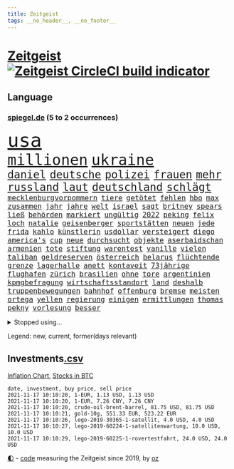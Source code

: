 ```yaml
---
title: Zeitgeist
tags: __no_header__, __no_footer__
---
```


# [Zeitgeist](https://oliz.io/zeitgeist/) [![Zeitgeist CircleCI build indicator](https://circleci.com/gh/ooz/zeitgeist.svg?style=shield)](https://circleci.com/gh/ooz/zeitgeist)

## Language

<h3><a href="https://www.spiegel.de" target="_blank">spiegel.de</a> (5 to 2 occurrences)</h3>
<p style="font-family:monospace">
<span style="font-size:32pt"><a href="news_links.html#usa" class="current">usa</a></span>
<br>
<span style="font-size:25pt"><a href="news_links.html#millionen" class="current">millionen</a></span>
<span style="font-size:25pt"><a href="news_links.html#ukraine" class="current">ukraine</a></span>
<br>
<span style="font-size:18pt"><a href="news_links.html#daniel" class="current">daniel</a></span>
<span style="font-size:18pt"><a href="news_links.html#deutsche" class="current">deutsche</a></span>
<span style="font-size:18pt"><a href="news_links.html#polizei" class="current">polizei</a></span>
<span style="font-size:18pt"><a href="news_links.html#frauen" class="current">frauen</a></span>
<span style="font-size:18pt"><a href="news_links.html#mehr" class="current">mehr</a></span>
<span style="font-size:18pt"><a href="news_links.html#russland" class="current">russland</a></span>
<span style="font-size:18pt"><a href="news_links.html#laut" class="current">laut</a></span>
<span style="font-size:18pt"><a href="news_links.html#deutschland" class="current">deutschland</a></span>
<span style="font-size:18pt"><a href="news_links.html#schlägt" class="current">schlägt</a></span>
<br>
<span style="font-size:12pt"><a href="news_links.html#mecklenburgvorpommern" class="current">mecklenburgvorpommern</a></span>
<span style="font-size:12pt"><a href="news_links.html#tiere" class="current">tiere</a></span>
<span style="font-size:12pt"><a href="news_links.html#getötet" class="current">getötet</a></span>
<span style="font-size:12pt"><a href="news_links.html#fehlen" class="current">fehlen</a></span>
<span style="font-size:12pt"><a href="news_links.html#hbo" class="new">hbo</a></span>
<span style="font-size:12pt"><a href="news_links.html#max" class="current">max</a></span>
<span style="font-size:12pt"><a href="news_links.html#zusammen" class="current">zusammen</a></span>
<span style="font-size:12pt"><a href="news_links.html#jahr" class="current">jahr</a></span>
<span style="font-size:12pt"><a href="news_links.html#jahre" class="current">jahre</a></span>
<span style="font-size:12pt"><a href="news_links.html#welt" class="current">welt</a></span>
<span style="font-size:12pt"><a href="news_links.html#israel" class="current">israel</a></span>
<span style="font-size:12pt"><a href="news_links.html#sagt" class="current">sagt</a></span>
<span style="font-size:12pt"><a href="news_links.html#britney" class="current">britney</a></span>
<span style="font-size:12pt"><a href="news_links.html#spears" class="current">spears</a></span>
<span style="font-size:12pt"><a href="news_links.html#ließ" class="current">ließ</a></span>
<span style="font-size:12pt"><a href="news_links.html#behörden" class="current">behörden</a></span>
<span style="font-size:12pt"><a href="news_links.html#markiert" class="current">markiert</a></span>
<span style="font-size:12pt"><a href="news_links.html#ungültig" class="new">ungültig</a></span>
<span style="font-size:12pt"><a href="news_links.html#2022" class="current">2022</a></span>
<span style="font-size:12pt"><a href="news_links.html#peking" class="current">peking</a></span>
<span style="font-size:12pt"><a href="news_links.html#felix" class="current">felix</a></span>
<span style="font-size:12pt"><a href="news_links.html#loch" class="new">loch</a></span>
<span style="font-size:12pt"><a href="news_links.html#natalie" class="current">natalie</a></span>
<span style="font-size:12pt"><a href="news_links.html#geisenberger" class="new">geisenberger</a></span>
<span style="font-size:12pt"><a href="news_links.html#sportstätten" class="new">sportstätten</a></span>
<span style="font-size:12pt"><a href="news_links.html#neuen" class="current">neuen</a></span>
<span style="font-size:12pt"><a href="news_links.html#jede" class="current">jede</a></span>
<span style="font-size:12pt"><a href="news_links.html#frida" class="new">frida</a></span>
<span style="font-size:12pt"><a href="news_links.html#kahlo" class="new">kahlo</a></span>
<span style="font-size:12pt"><a href="news_links.html#künstlerin" class="current">künstlerin</a></span>
<span style="font-size:12pt"><a href="news_links.html#usdollar" class="current">usdollar</a></span>
<span style="font-size:12pt"><a href="news_links.html#versteigert" class="current">versteigert</a></span>
<span style="font-size:12pt"><a href="news_links.html#diego" class="current">diego</a></span>
<span style="font-size:12pt"><a href="news_links.html#america's" class="new">america's</a></span>
<span style="font-size:12pt"><a href="news_links.html#cup" class="current">cup</a></span>
<span style="font-size:12pt"><a href="news_links.html#neue" class="current">neue</a></span>
<span style="font-size:12pt"><a href="news_links.html#durchsucht" class="current">durchsucht</a></span>
<span style="font-size:12pt"><a href="news_links.html#objekte" class="current">objekte</a></span>
<span style="font-size:12pt"><a href="news_links.html#aserbaidschan" class="new">aserbaidschan</a></span>
<span style="font-size:12pt"><a href="news_links.html#armenien" class="current">armenien</a></span>
<span style="font-size:12pt"><a href="news_links.html#tote" class="current">tote</a></span>
<span style="font-size:12pt"><a href="news_links.html#stiftung" class="current">stiftung</a></span>
<span style="font-size:12pt"><a href="news_links.html#warentest" class="current">warentest</a></span>
<span style="font-size:12pt"><a href="news_links.html#vanille" class="new">vanille</a></span>
<span style="font-size:12pt"><a href="news_links.html#vielen" class="current">vielen</a></span>
<span style="font-size:12pt"><a href="news_links.html#taliban" class="current">taliban</a></span>
<span style="font-size:12pt"><a href="news_links.html#geldreserven" class="new">geldreserven</a></span>
<span style="font-size:12pt"><a href="news_links.html#österreich" class="current">österreich</a></span>
<span style="font-size:12pt"><a href="news_links.html#belarus" class="current">belarus</a></span>
<span style="font-size:12pt"><a href="news_links.html#flüchtende" class="current">flüchtende</a></span>
<span style="font-size:12pt"><a href="news_links.html#grenze" class="current">grenze</a></span>
<span style="font-size:12pt"><a href="news_links.html#lagerhalle" class="new">lagerhalle</a></span>
<span style="font-size:12pt"><a href="news_links.html#anett" class="new">anett</a></span>
<span style="font-size:12pt"><a href="news_links.html#kontaveit" class="new">kontaveit</a></span>
<span style="font-size:12pt"><a href="news_links.html#73jährige" class="new">73jährige</a></span>
<span style="font-size:12pt"><a href="news_links.html#flughafen" class="current">flughafen</a></span>
<span style="font-size:12pt"><a href="news_links.html#zürich" class="current">zürich</a></span>
<span style="font-size:12pt"><a href="news_links.html#brasilien" class="current">brasilien</a></span>
<span style="font-size:12pt"><a href="news_links.html#ohne" class="current">ohne</a></span>
<span style="font-size:12pt"><a href="news_links.html#tore" class="current">tore</a></span>
<span style="font-size:12pt"><a href="news_links.html#argentinien" class="current">argentinien</a></span>
<span style="font-size:12pt"><a href="news_links.html#kpmgbefragung" class="new">kpmgbefragung</a></span>
<span style="font-size:12pt"><a href="news_links.html#wirtschaftsstandort" class="new">wirtschaftsstandort</a></span>
<span style="font-size:12pt"><a href="news_links.html#land" class="current">land</a></span>
<span style="font-size:12pt"><a href="news_links.html#deshalb" class="current">deshalb</a></span>
<span style="font-size:12pt"><a href="news_links.html#truppenbewegungen" class="new">truppenbewegungen</a></span>
<span style="font-size:12pt"><a href="news_links.html#bahnhof" class="current">bahnhof</a></span>
<span style="font-size:12pt"><a href="news_links.html#offenburg" class="new">offenburg</a></span>
<span style="font-size:12pt"><a href="news_links.html#bremse" class="current">bremse</a></span>
<span style="font-size:12pt"><a href="news_links.html#meisten" class="current">meisten</a></span>
<span style="font-size:12pt"><a href="news_links.html#ortega" class="new">ortega</a></span>
<span style="font-size:12pt"><a href="news_links.html#yellen" class="current">yellen</a></span>
<span style="font-size:12pt"><a href="news_links.html#regierung" class="current">regierung</a></span>
<span style="font-size:12pt"><a href="news_links.html#einigen" class="current">einigen</a></span>
<span style="font-size:12pt"><a href="news_links.html#ermittlungen" class="current">ermittlungen</a></span>
<span style="font-size:12pt"><a href="news_links.html#thomas" class="current">thomas</a></span>
<span style="font-size:12pt"><a href="news_links.html#pekny" class="new">pekny</a></span>
<span style="font-size:12pt"><a href="news_links.html#vorlesung" class="new">vorlesung</a></span>
<span style="font-size:12pt"><a href="news_links.html#besser" class="current">besser</a></span>
</p>
<details>
<summary>Stopped using...</summary>
<p class="former" style="font-size:12pt">
bereitet(392) libanon(392) schmeckt(392) suchte(392) fort(391) geschrieben(391) kapitän(391) analyse(390) entscheidungen(390) ideen(390) scheidet(390) franziska(389) geholt(389) gewissen(389) giffey(389) herkunft(389) philippinen(389) unruhen(389) hubschrauber(388) interessiert(388) mario(388) respekt(388) schoss(388) verlief(388) österreichs(388) beantragen(387) dominiert(387) erfolgreiche(387) erneuter(387) erstaunlich(387) frieden(387) gemeinden(387) kalifornien(387) kandidatinnen(387) konzernchef(387) legendären(387) maß(387) österreichischen(387) christoph(386) englische(386) erhoben(386) geduld(386) gefährden(386) gekürt(386) gelernt(386) gerecht(386) islamischer(386) jüngsten(386) leitung(386) lufthansa(386) marcel(386) misshandelt(386) scheiterte(386) sprang(386) spätestens(386) unionsfraktionschef(386) unrecht(386) vertreten(386) wald(386) ehren(385) erscheinen(385) literatur(385) lothar(385) magdeburg(385) maria(385) massiv(385) reiche(385) spielten(385) tode(385) usbehörden(385) usjustizministerium(385) volker(385) west(385) wofür(385) zensur(385) 99(384) anerkennen(384) beweisen(384) france(384) ikone(384) insekten(384) mordfall(384) persönliche(384) reiner(384) richten(384) ringt(384) russell(384) rutschen(384) verwirrung(384) wolle(384) youtube(384) zurückgetreten(384) überzeugt(384) altmaier(383) astrazeneca(383) b(383) depressionen(383) flughäfen(383) harter(383) haseloff(383) hunde(383) kassiert(383) mutige(383) stärken(383) turin(383) umstritten(383) verzweifelt(383) zugunsten(383) asiatischen(382) bill(382) bundesamt(382) coronaschnelltests(382) dreht(382) einstigen(382) einzelne(382) engagement(382) hauses(382) institut(382) konflikte(382) regierungspartei(382) räumen(382) schlimmsten(382) spaniens(382) tieren(382) vermeintliche(382) zunehmende(382) arbeitsbedingungen(381) beeinflussen(381) besseren(381) dahin(381) digitaler(381) erziehung(381) fabrik(381) fernen(381) geklärt(381) grünheide(381) reden(381) schnee(381) südkorea(381) terrormiliz(381) umsetzen(381) verbreiten(381) ärzten(381) doku(380) fauci(380) geschlagen(380) kleiner(380) kleines(380) liege(380) länderchefs(380) mars(380) normalität(380) offensive(380) spanischen(380) stanley(380) verbietet(380) verspielt(380) 125(379) atem(379) besserung(379) einzug(379) menschenrechte(379) radsport(379) times(379) trainieren(379) umstrittener(379) weißen(379) anschläge(378) arbeitgeber(378) automobilgeschichte(378) begeisterten(378) beinahe(378) clinton(378) finanzaufsicht(378) gelsenkirchen(378) härter(378) irren(378) kompliziert(378) prinzessin(378) recherchen(378) toren(378) verschwanden(378) österreicher(378) 11000(377) aufgehoben(377) bilden(377) freund(377) hölle(377) oma(377) richtige(377) schlimmste(377) sächsischen(377) 1945(376) auswertung(376) fahrrad(376) galten(376) hob(376) lebt(376) lernt(376) modell(376) parlamentswahl(376) regt(376) umfragen(376) usschauspielerin(376) 52(375) anja(375) entwickeln(375) freunden(375) geheimnis(375) halbfinale(375) unseren(375) vorzeitige(375) zwischenzeitlich(375) bande(374) erfuhr(374) grundgesetz(374) grünenchef(374) jahrhundert(374) leitet(374) schwachen(374) sexuell(374) steckte(374) virologen(374) aufgegeben(373) aufschwung(373) billie(373) entscheidend(373) erfunden(373) etliche(373) jene(373) klassiker(373) maximilian(373) reporter(373) schlicht(373) verteidigen(373) zuversichtlich(373) überholt(373) aufstellen(372) ausmaß(372) crash(372) dominic(372) einsetzen(372) geprüft(372) mick(372) rechtsaußen(372) robin(372) schwierig(372) christdemokraten(371) deutsches(371) ereignisse(371) porsche(371) spiegeltitelstory(371) verband(371) volle(371) vorjahr(371) enge(370) entsetzt(370) fake(370) fakten(370) form(370) hürden(370) meist(370) quer(370) schnellste(370) barbara(369) dar(369) demokratische(369) frachter(369) milliardenhöhe(369) offizielle(369) auslösen(368) konsum(368) patient(368) verläufen(368) zahlte(368) zurücktreten(368) jürgen(367) mangel(367) ministerium(367) verklagen(367) 17jährige(366) kate(366) pipeline(366) womit(366) arminia(365) aufarbeitung(365) jahrestag(365) nase(365) schumacher(365) säugling(365) außerhalb(364) defensive(364) gesundheitsministerium(364) iphone(364) rechtzeitig(364) gekämpft(363) kevin(363) mülheim(363) sydney(363) großem(362) verhandeln(362) vorbereitung(362) feuert(361) hinten(361) ähnliche(361) jacob(360) spenden(360) bürgerkrieg(359) erzielte(359) fehlern(359) journalist(359) nationalteam(359) nebenbei(359) präsenzunterricht(359) schrecken(359) älter(359) kippt(358) verheerend(358) analysiert(357) lachen(357) landwirtschaft(357) america(356) beweise(356) einschränkung(356) versagen(356) drin(355) insolvenz(355) stört(355) äußerte(355) halbe(354) sprachen(354) tansania(353) ausgeweitet(352) skizziert(350) verfassungsgericht(350) hinweis(348) mischung(348) vermissten(348) dr(347) krisen(347) reportage(347) schmerz(347) usbundesstaaten(347) benötigte(346) flughafens(346) intelligenz(346) kleinkind(345) rodrigo(345) runden(345) identität(344) flüchtete(343) gefecht(343) missachtung(343) beobachtung(342) georg(342) gläubige(341) knacken(341) erhöhung(340) tyson(339) gesundheitliche(338) kontert(338) divers(337) laufbahn(337) verhinderte(337) vorgenommen(337) geflohen(336) sammelte(336) topspiel(336) nächstes(335) trick(334) zeitung(334) betrieben(333) italienischer(332) klarheit(332) bbc(331) nebenwirkungen(331) rückgängig(330) tragischen(330) 56(329) eingeliefert(328) existenz(328) fremden(327) gesetzlichen(327) empfinden(326) herauszufinden(325) sammeln(325) theoretisch(322) würdigung(320) schach(319) schadensersatz(318) verweigerte(318) 32jährigen(317) berührt(317) politischer(317) inhaltlich(316) solches(315) grünenpolitikerin(310) hartz(310) interviews(308) spannung(308) hungern(306) rekorde(306) kolleginnen(305) seniorin(304) souveränität(304) bundestagsabgeordnete(303) katzen(303) motivation(302) nordosten(301) berichtete(296) karolina(295) harmlos(293) louis(292) adler(290) stationiert(288) heimatland(287) dosis(286) aufgebot(282) testpflicht(281) ausbeutung(280) iv(280) jagt(278) cent(277) infos(276) dokumentieren(271) lego(270) wiedervereinigung(270) oberhaupt(268) radsportler(268) sondersitzung(268) erleichtert(265) verheißt(265) bergsteiger(263) gelöscht(263) bewerben(259) expräsidenten(258) hubert(256) rüdiger(256) estland(255) staatsschutz(255) ausstellung(254) v(252) kannte(251) belästigt(250) geiselnahme(250) soldatinnen(250) stärkste(250) großstädten(248) konkreten(248) regierungsbildung(248) indiens(247) italiener(247) direkten(245) medaille(242) günstig(240) bischof(239) recherchiert(239) belgier(237) abbringen(236) bürgerrechtler(236) hilferuf(236) krimi(235) marsmission(235) duterte(230) universitäten(230) ausländischen(229) geimpften(229) orte(228) wildnis(228) paaren(227) tierschützer(227) gebildet(221) redaktion(221) bälle(218) abgeschnitten(214) ermittlungsverfahren(213) topfavorit(213) erteilte(211) paralympics(211) anzutreten(210) ausrichten(210) angespült(209) campus(209) wunde(208) asyl(204) sexuellem(204) forciert(203) mitverantwortlich(203) bergung(202) kanadischen(200) 350(198) kellner(197) zoff(197) geehrt(191) schwimmstar(190) pflegen(187) zufriedener(187) gnabry(186) angeschaut(184) brian(182) baerbocks(181) massachusetts(180) jubel(179) loben(179) japanischen(178) ladesäulen(178) einheiten(177) raúl(177) halbzeit(176) komme(176) motorrad(176) reichtum(175) steuerreform(171) ungerecht(171) raumfahrt(170) vertraut(170) blue(169) erzürnt(169) hofmann(169) origin(169) besonderes(166) manta(164) kriegsende(162) rekonstruktion(162) übten(162) philippinischen(161) verfassungsgerichts(161) zurückzukehren(161) berücksichtigt(159) mögliches(158) fronten(156) litten(156) ängste(155) kluft(154) abrechnung(153) bundesfinanzhof(153) erholen(153) grönland(152) ruinen(152) videoaufnahmen(151) gefälscht(150) energieagentur(149) parlamentswahlen(147) akzeptieren(146) tank(146) revolutionieren(143) jüdisches(142) spitzen(142) testzentren(142) zugriff(142) fox(141) untersuchungsbericht(141) formel1rennen(139) zerstörungen(139) kuntz(138) kopfschmerzen(137) laute(137) notlandung(137) 60jähriger(136) ambitionierte(136) umfang(136) gesichtserkennung(135) zentralbank(135) ausgebremst(134) formiert(134) zweifelhaften(134) ifoumfrage(133) längerer(133) südchinesisches(133) träumt(133) asylanträge(132) kultusminister(132) materialmangel(132) schwäche(132) engländer(131) hit(131) vormittag(131) hunderttausenden(130) künstlerische(130) wundert(130) 77jährige(129) eingemischt(129) rücktrittsgesuch(129) jon(128) mitspielen(128) volk(127) alarmbereitschaft(126) deutschlandkoalition(126) geschlossenheit(126) guido(126) seither(126) 28jähriger(125) jamaika(125) pflegte(125) strobl(125) vorerkrankungen(125) ultrarechte(124) amthor(123) kühnert(123) präsidium(123) schämt(122) streik(122) freute(121) krankheiten(121) mauerbau(121) mary(120) schimpft(120) täglichen(120) wesentlich(120) bahnt(119) demenz(118) düster(118) missbrauchsprozess(118) neugeborene(118) norwegische(118) verheerende(117) vorgänge(117) befassen(116) spitzenpolitiker(116) klimabericht(115) wahlbeteiligung(114) aufgebaut(113) hindukusch(112) ki(112) mo(112) gerichtlich(111) stufen(111) bundeswehreinsatz(110) übertraf(109) aiwanger(108) leroy(107) linkenfraktionschef(107) phuket(107) sané(107) stilkritik(107) stockt(107) verfügen(107) geldwäsche(106) schillerndsten(105) ed(104) sätze(104) verlassenen(104) waldbrand(104) wunderkind(104) gesungen(103) chaotischen(102) slowenien(102) außergewöhnliche(101) medizinischer(101) ortskräfte(101) selbstkritisch(101) tadej(101) radprofis(100) 33jährige(99) bär(99) augsburger(98) coronasommer(98) pogačar(98) präsentierte(98) gewürdigt(97) litt(97) versehen(97) wäldern(97) überflutungen(97) abschiedsbesuch(96) kronzeugen(96) wdr(96) buchen(95) c(95) radprofi(95) überflutet(95) beinen(94) beirut(94) metall(94) schilderte(94) tusk(94) fachen(93) fury(93) lieferengpässen(93) winde(93) wmkampf(93) bergischen(92) leser(92) leserinnen(92) naturschutz(92) perfekten(92) sortiert(92) vertragsverlängerung(92) elternkolumne(91) evakuieren(91) finalen(91) komiker(91) rauch(91) superstars(91) untreue(91) bremerhaven(90) mandat(90) technischen(90) unionsparteien(90) cecilia(89) einsetzt(89) forschungsteam(89) jüngster(89) moscheen(89) stapfen(89) verschafften(89) havannasyndrom(88) kette(88) dankte(87) komfort(87) lästert(87) mysteriösen(87) anstatt(86) fertigte(86) irischer(86) schwerelosigkeit(86) vitra(86) vizepräsidentin(86) wohnwagen(86) garage(85) gibt's(85) handballer(85) handelsverband(85) henry(85) lautete(85) missbrauchsvorwürfe(85) supermarktregale(85) tu(85) zutritt(85) aneinander(84) assimilieren(84) erweisen(84) formel1pressestimmen(84) haar(84) kinderärzte(84) kisten(84) megan(84) supermärkte(84) bemerkenswerter(83) europäerinnen(83) lukrative(83) prägendsten(83) sturzfluten(83) dutertes(82) halfen(82) höchstwert(82) killer(82) notlanden(82) wetzlar(82) wohnmobil(82) 1964(81) nazizeit(81) psychiatrischen(81) truck(81) unterscheiden(81) begreifen(80) coronapause(80) fürdie(80) nächte(80) rückkehrer(80) seltenheit(80) usstars(80) zuliebe(80) falschgeld(79) heiratsantrag(79) immunsystem(79) malariaimpfstoff(79) schuhe(79) akzeptiert(78) bahnkunden(78) schwesterparteien(78) camping(77) ernteausfälle(77) geschwommen(77) israelischem(77) konzertfilm(77) marathon(77) mutterkonzerns(77) rechtsfehler(77) rätselhafte(77) soul(77) umlauf(77) alaska(76) bankenaufseher(76) bye(76) einlegen(76) erfordert(76) haas(76) kandahar(76) marsalek(76) sirenen(76) usstaaten(76) ächzen(76) are(75) beibringen(75) eindeutigen(75) kennzeichnen(75) philippinische(75) populär(75) zwischenfälle(75) coronagipfel(74) erkunden(74) körperliche(74) 700(73) bemerkbar(73) geheimdienstchef(73) silbermedaille(73) sinfonien(73) stellvertreter(73) vorlauf(73) carrie(72) demonstrierten(72) jagger(72) reese(72) simulieren(72) witherspoon(72) aniston(71) billigen(71) gestein(71) eilt(70) fußballverbände(70) gloria(70) gärtnern(70) günstiges(70) hartnäckig(70) impfwilligen(70) kunduz(70) kärnten(70) köpfen(70) libanesischen(70) parkplätze(70) rützel(70) südsudan(70) anlage(69) hansjoachim(69) hochsprung(69) bereitete(68) entschädigt(68) erdrutschen(68) grenzregime(68) heilbronn(68) jährt(68) lebenden(68) löschen(68) verheiratet(68) ökologischen(68) abflug(67) achtjährige(67) obergrenze(67) tödlichste(67) wanderung(67) übertragen(67) angegeben(66) drehte(66) durchbricht(66) einspruch(66) gesa(66) aktiviert(65) bbckorrespondentin(65) erhofft(65) gewagt(65) kran(65) rainsford(65) beträge(64) bobic(64) eintreten(64) entdecker(64) geleakter(64) kelly(64) kult(64) kundschaft(64) labour(64) ligaspiel(64) paket(64) resultat(64) satte(64) store(64) taifun(64) vorwurfs(64) we(64) cdupräsidium(63) düpiert(63) elena(63) gestreikt(63) materialengpässen(63) medaillenspiegel(63) polizeiwache(63) problematische(63) jungtiere(62) juristisches(62) lagebericht(62) leib(62) vorläufigen(62) dolmetscher(61) ergeben(61) katastrophaler(61) kompakte(61) steiles(61) verschleppten(61) grippeviren(60) komplizierte(60) kontaktpersonen(60) machine(60) verbrachte(60) verbrannt(60) wasserversorgung(60) artenvielfalt(59) ehen(59) heiße(59) müttern(59) craig(58) enthauptet(58) klopp(58) liverpools(58) rückruf(58) umgerechnet(58) uneingeschränkt(58) wissing(58) absender(57) forschern(57) gesundheitswesen(57) kirk(57) reuter(57) schräg(57) staatsbesuch(57) teslagigafactory(57) 132(56) hochdruck(56) immobilienpreise(56) knast(56) lieferschwierigkeiten(56) tankstellen(56) verletzungspause(56) algorithmen(55) beleben(55) ebolavirus(55) fiasko(55) migrationsgeschichte(55) predigt(55) samira(55) schnellster(55) steil(55) umfassenden(55) gefährde(54) heimspiel(54) immobilien(54) retteten(54) tierwelt(54) universität(54) kriminalreporters(53) linkedin(53) nuklear(53) vegan(53) abfinden(52) behinderungen(52) betriebenen(52) investiert(52) kobra(52) krebszellen(52) ließe(52) male(52) zurückhaltung(52) geringe(51) architekten(50) befreiung(50) emirat(50) fredi(50) stacheldrahtzaun(50) standard(50) 73(49) aufgegriffen(49) facebookkonzern(49) heidenheim(49) jetski(49) jetskifahrer(49) messungen(49) rettungsflüge(49) strafverfolger(49) gangs(48) involviert(48) alpine(47) erhielten(47) hang(47) hawaii(47) peinliche(47) rotlichtviertel(47) schwachstellen(47) abziehen(46) guide(46) heilmittel(46) weltberühmte(46) friedensnobelpreisträgerin(45) katastrophalen(45) natascha(45) positionieren(45) teamkollegin(45) trotzen(45) zusage(45) abbau(44) dringender(44) imker(44) insektensterben(44) kaminski(44) lebende(44) modellprojekte(44) mops(44) riesenrad(44) sportwagen(44) unterschiedlichen(44) abgeordnetenhauswahl(43) abgewendet(43) anschlags(43) fressen(43) hexen(43) hexerei(43) onehitwonder(43) schott(43) toxische(43) 1138(42) bayerischer(42) gewölbe(42) regale(42) windrädern(42) gelsenkirchener(41) grenzregion(41) innovationen(41) mitteilt(41) personenkult(41) protests(41) royals(41) spielabbruch(41) straßenrennen(41) angeschlossen(40) blutspende(40) modernisierung(40) protokoll(40) rochen(40) beeinträchtigen(39) gelähmt(39) geständnis(39) herzschlaggesetz(39) hoffnungsträger(39) nahenden(39) vertieft(39) abbrechen(38) finanzbeamter(38) lösungen(38) rotgrünroten(38) startplatz(38) vereinen(37) 52jährigen(36) co₂ausstoß(36) diskriminierend(36) finanzlücke(36) fischers(36) flicks(36) klargestellt(36) lagers(36) spiegelkorrespondent(36) tabellenspitze(36) tuberkulose(36) ausreichende(35) bundesligatopspiel(35) heftigere(35) kuban(35) lazio(35) militärischer(35) parteikollegen(35) stillstand(35) tilman(35) verzichtete(35) wiederholung(35) aschewolke(34) geschlechter(34) ordnete(34) pakete(34) 81jährige(33) defekte(33) gemeinsamkeiten(33) geschosse(33) ifo(33) kaution(33) sponsert(33) tarifverhandlungen(32) vorteil(32) wiens(32) wohnungsnot(32) gasversorger(31) gesuche(31) komplott(31) pflichten(31) politikbetrieb(31) umgebracht(31) ableger(30) bekräftigt(30) einklagen(30) erklärungen(30) erzbischof(30) euländern(30) gestimmt(30) jamaikakoalition(30) kursieren(30) nobelpreisträger(30) weltraumtourismus(30) wertet(30) zugehörigkeit(30) großbank(29) interviewen(29) angezündet(28) durchgefallen(28) heikle(28) morgan(28) rätselt(28) spitzenspiel(28) syrers(28) verbrauchern(28) fälschung(27) sanierung(27) tweets(27) feminismus(26) batman(25) blödsinn(25) engem(25) englisch(25) exbürgermeister(25) manövern(25) sitz(25) weißes(25) wählten(25) älteste(25) hadern(24) immobilienriesen(24) joy(24) justizministerium(24) krisenkonzern(24) rheinneckarkreis(24) unheimliche(24) weltbank(24) balkon(23) erneuerung(23) rückschlägen(23) beeinflusst(22) beratungen(22) beugen(22) genügt(22) kathedrale(22) mischen(22) mobil(22) texanischen(22) tvauftritt(22) ähnlicher(22) angesprochen(21) barriere(21) gehofft(21) heizung(21) putzplan(21) verbindliche(21) 250000(20) 9000(20) betrugsvorwürfe(20) brennstoff(20) drogenkrieg(20) ehrung(20) emotionen(20) epische(20) erneuerbaren(20) fluglinie(20) migrant(20) polenz(20) rechtsextremist(20) ruprecht(20) traurigkeit(20) weinsberg(20) zinszahlung(20) ärmeren(20) coldplay(19) eruptionen(19) krankenkassen(19) lavastrom(19) profiliertesten(19) rucksack(19) wahltag(19) warteschlangen(19) wesen(19) berlinwahl(18) direkte(18) populisten(18) schüller(18) sondierungen(18) spezielle(18) staatengemeinschaft(18) steilvorlage(18) tristesse(18) heinrich(17) überalterung(17) erleben(16) freiewählerchef(16) grippeimpfung(16) kongo(16) londonerin(16) mockridge(16) erik(15) grenzwerten(15) kosteten(15) landeswahlleiterin(15) malottki(15) manipulationsvorwürfen(15) sozialverbände(15) usjustiz(15) vermutete(15) billionenschweren(14) europapokal(14) inhaltliche(14) libanons(14) meistens(14) namensliste(14) sondierungsgesprächen(14) verständigt(14) agent(13) entführern(13) gleichermaßen(13) ig(13) nobelpreis(13) witze(13) 93(12) arbeitgebern(12) diskussionskultur(12) entwickler(12) sondierungsgespräche(12) todesopfern(12) wortführer(12) arbeitskräften(11) benzinkrise(11) davidstern(11) grundlegende(11) götz(11) nimm(11) schiitischen(11) straftätern(11) tüfteln(11) verhaltener(11)
</p>
</details>
<p>Legend: <span class="new">new</span>, <span class="current">current</span>, <span class="former">former(days relevant)</span></p>

## Investments[.csv](investments.csv)

[Inflation Chart](https://inflationchart.com),
[Stocks in BTC](https://stonksinbtc.xyz/)

```
date, investment, buy price, sell price
2021-11-17 10:10:20, 1-EUR, 1.13 USD, 1.13 USD
2021-11-17 10:10:20, 1-EUR, 7.26 CNY, 7.26 CNY
2021-11-17 10:10:20, crude-oil-brent-barrel, 81.75 USD, 81.75 USD
2021-11-17 10:10:21, gold-10g, 551.33 EUR, 523.22 EUR
2021-11-17 10:10:26, lego-2019-30365-1-satellit, 4.0 USD, 4.0 USD
2021-11-17 10:10:27, lego-2019-60224-1-satellitenwartung, 10.0 USD, 10.0 USD
2021-11-17 10:10:29, lego-2019-60225-1-rovertestfahrt, 24.0 USD, 24.0 USD
```

<footer>
<a href="javascript:toggleTheme()" class="nav">🌓</a>
- <a href="https://github.com/ooz/zeitgeist">code</a> measuring the Zeitgeist since 2019, by <a href="https://oliz.io">oz</a>
</footer>
